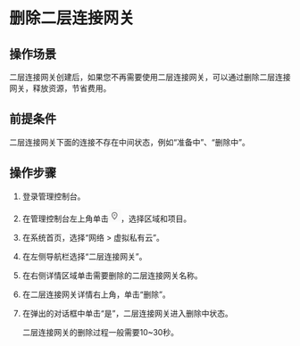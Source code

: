 # 删除二层连接网关<a name="vpc_l2cg_0005"></a>

## 操作场景<a name="section6655154817441"></a>

二层连接网关创建后，如果您不再需要使用二层连接网关，可以通过删除二层连接网关，释放资源，节省费用。

## 前提条件<a name="section132241154515"></a>

二层连接网关下面的连接不存在中间状态，例如“准备中”、“删除中”。

## 操作步骤<a name="section1679132504520"></a>

1.  登录管理控制台。
2.  在管理控制台左上角单击![](figures/icon-region.png)，选择区域和项目。
3.  在系统首页，选择“网络 \> 虚拟私有云”。
4.  在左侧导航栏选择“二层连接网关”。
5.  在右侧详情区域单击需要删除的二层连接网关名称。
6.  在二层连接网关详情右上角，单击“删除”。
7.  在弹出的对话框中单击“是”，二层连接网关进入删除中状态。

    二层连接网关的删除过程一般需要10\~30秒。


